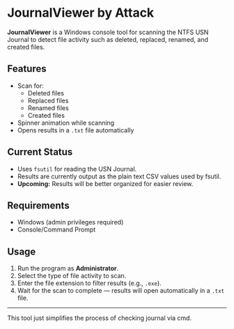 # JournalViewer by Attack

**JournalViewer** is a Windows console tool for scanning the NTFS USN Journal to detect file activity such as deleted, replaced, renamed, and created files.  

## Features
- Scan for:
  - Deleted files
  - Replaced files
  - Renamed files
  - Created files
- Spinner animation while scanning
- Opens results in a `.txt` file automatically

## Current Status
- Uses `fsutil` for reading the USN Journal.
- Results are currently output as the plain text CSV values used by fsutil.
- **Upcoming:** Results will be better organized for easier review.

## Requirements
- Windows (admin privileges required)
- Console/Command Prompt

## Usage
1. Run the program as **Administrator**.
2. Select the type of file activity to scan.
3. Enter the file extension to filter results (e.g., `.exe`).
4. Wait for the scan to complete — results will open automatically in a `.txt` file.

---

This tool just simplifies the process of checking journal via cmd.
